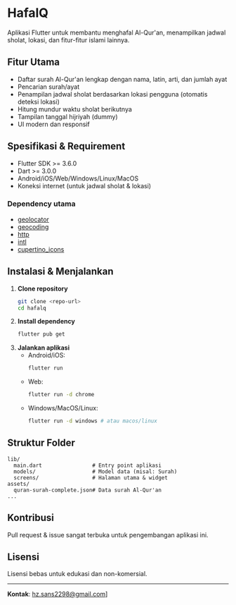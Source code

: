 # HafalQ

Aplikasi Flutter untuk membantu menghafal Al-Qur'an, menampilkan jadwal sholat, lokasi, dan fitur-fitur islami lainnya.

## Fitur Utama
- Daftar surah Al-Qur'an lengkap dengan nama, latin, arti, dan jumlah ayat
- Pencarian surah/ayat
- Penampilan jadwal sholat berdasarkan lokasi pengguna (otomatis deteksi lokasi)
- Hitung mundur waktu sholat berikutnya
- Tampilan tanggal hijriyah (dummy)
- UI modern dan responsif

## Spesifikasi & Requirement
- Flutter SDK >= 3.6.0
- Dart >= 3.0.0
- Android/iOS/Web/Windows/Linux/MacOS
- Koneksi internet (untuk jadwal sholat & lokasi)

### Dependency utama
- [geolocator](https://pub.dev/packages/geolocator)
- [geocoding](https://pub.dev/packages/geocoding)
- [http](https://pub.dev/packages/http)
- [intl](https://pub.dev/packages/intl)
- [cupertino_icons](https://pub.dev/packages/cupertino_icons)

## Instalasi & Menjalankan

1. **Clone repository**
   ```bash
   git clone <repo-url>
   cd hafalq
   ```
2. **Install dependency**
   ```bash
   flutter pub get
   ```
3. **Jalankan aplikasi**
   - Android/iOS:
     ```bash
     flutter run
     ```
   - Web:
     ```bash
     flutter run -d chrome
     ```
   - Windows/MacOS/Linux:
     ```bash
     flutter run -d windows # atau macos/linux
     ```

## Struktur Folder
```
lib/
  main.dart                # Entry point aplikasi
  models/                  # Model data (misal: Surah)
  screens/                 # Halaman utama & widget
assets/
  quran-surah-complete.json# Data surah Al-Qur'an
...
```

## Kontribusi
Pull request & issue sangat terbuka untuk pengembangan aplikasi ini.

## Lisensi
Lisensi bebas untuk edukasi dan non-komersial.

---

**Kontak**: hz.sans2298@gmail.com]
